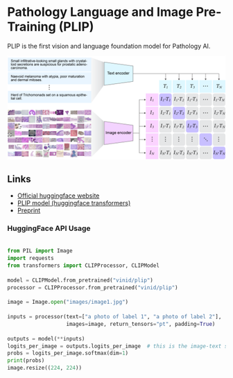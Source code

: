# Pathology Language and Image Pre-Training (PLIP)

PLIP is the first vision and language foundation model for Pathology AI. 

![PLIP](assets/banner.png "A visual–language foundation model for pathology AI")


## Links
- [Official huggingface website](https://huggingface.co/spaces/vinid/webplip)
- [PLIP model (huggingface transformers)](https://huggingface.co/vinid/plip)
- [Preprint](https://www.biorxiv.org/content/10.1101/2023.03.29.534834v1)


### HuggingFace API Usage

```python

from PIL import Image
import requests
from transformers import CLIPProcessor, CLIPModel

model = CLIPModel.from_pretrained("vinid/plip")
processor = CLIPProcessor.from_pretrained("vinid/plip")

image = Image.open("images/image1.jpg")

inputs = processor(text=["a photo of label 1", "a photo of label 2"],
                   images=image, return_tensors="pt", padding=True)

outputs = model(**inputs)
logits_per_image = outputs.logits_per_image  # this is the image-text similarity score
probs = logits_per_image.softmax(dim=1)  
print(probs)
image.resize((224, 224))


```

